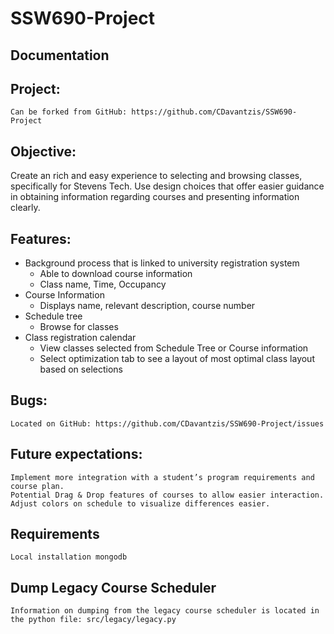 # SSW690-Project
**Documentation**
-------------

Project:
--------

	Can be forked from GitHub: https://github.com/CDavantzis/SSW690-Project

Objective:
----------

Create an rich and easy experience to selecting and browsing classes, specifically for Stevens Tech. Use design choices that offer easier guidance in obtaining information regarding courses and presenting information clearly. 

Features:
---------

 - Background process that is linked to university registration system
	 - Able to download course information
	 - Class name, Time, Occupancy
 - Course Information
	 - Displays name, relevant description, course number
 - Schedule tree
	 - Browse for classes
 - Class registration calendar
	 - View classes selected from Schedule Tree or Course information
	 - Select optimization tab to see a layout of most optimal class layout based on selections

Bugs:
-----

	Located on GitHub: https://github.com/CDavantzis/SSW690-Project/issues

Future expectations:
--------------------

	Implement more integration with a student’s program requirements and course plan.
	Potential Drag & Drop features of courses to allow easier interaction.
	Adjust colors on schedule to visualize differences easier.

Requirements
------------
	Local installation mongodb

Dump Legacy Course Scheduler
----------------------------

	Information on dumping from the legacy course scheduler is located in the python file: src/legacy/legacy.py
